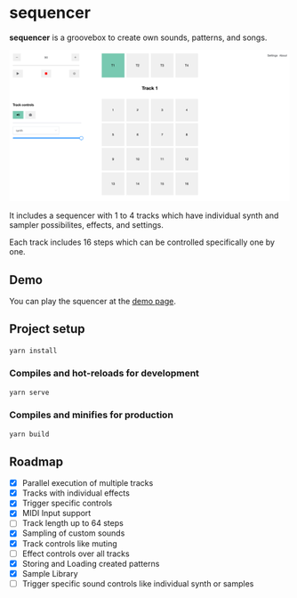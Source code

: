 # sequencer

**sequencer** is a groovebox to create own sounds, patterns, and songs.

![Screenshot of the application with shown areas of sequencer controls, track selection (4 tracks), sequencing trigger, track and trigger controls](screenshot.png)

It includes a sequencer with 1 to 4 tracks which have individual synth and sampler possibilites, effects, and settings.

Each track includes 16 steps which can be controlled specifically one by one.

## Demo

You can play the squencer at the [demo page](https://sequencer.moritzkanzler.com).

## Project setup

```
yarn install
```

### Compiles and hot-reloads for development

```
yarn serve
```

### Compiles and minifies for production

```
yarn build
```

## Roadmap

-   [x] Parallel execution of multiple tracks
-   [x] Tracks with individual effects
-   [x] Trigger specific controls
-   [x] MIDI Input support
-   [ ] Track length up to 64 steps
-   [x] Sampling of custom sounds
-   [x] Track controls like muting
-   [ ] Effect controls over all tracks
-   [x] Storing and Loading created patterns
-   [x] Sample Library
-   [ ] Trigger specific sound controls like individual synth or samples
